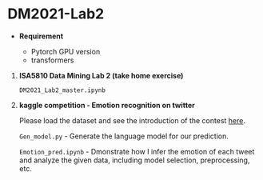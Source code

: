 # DM2021-Lab2

- __Requirement__

   - Pytorch GPU version
   - transformers

1. __ISA5810 Data Mining Lab 2 (take home exercise)__

   `DM2021_Lab2_master.ipynb`

2. __kaggle competition - Emotion recognition on twitter__  

   Please load the dataset and see the introduction of the contest [here](https://www.kaggle.com/c/dm2021-lab2-hw2/overview).

   `Gen_model.py` - Generate the language model for our prediction.
   
   `Emotion_pred.ipynb` - Dmonstrate how I infer the emotion of each tweet and analyze the given data, including model selection, preprocessing, etc.
